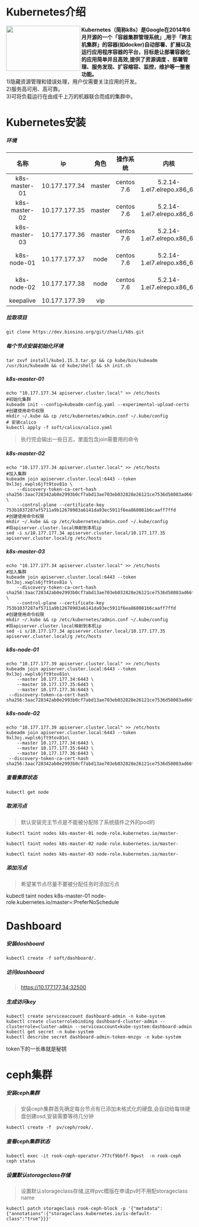 # Kubernetes介绍
<a href="url"><img src="https://ss1.bdstatic.com/70cFuXSh_Q1YnxGkpoWK1HF6hhy/it/u=2232728375,914299056&fm=26&gp=0.jpg" align="left" height="122" width="200" ></a>

**Kubernetes（简称k8s）是Google在2014年6月开源的一个「容器集群管理系统」,用于「跨主机集群」的容器(如docker)自动部署、扩展以及运行应用程序容器的平台，目标是让部署容器化的应用简单并且高效,提供了资源调度
、部署管理、服务发现、扩容缩容、监控，维护等一整套功能。**  
1)隐藏资源管理和错误处理，用户仅需要关注应用的开发。  
2)服务高可用、高可靠。  
3)可将负载运行在由成千上万的机器联合而成的集群中。  





# Kubernetes安装
##### 环境
名称| ip | 角色  | 操作系统 | 内核 | docker版本
:-: | :-: | :-: | :-: | :-:  | :-:
k8s-master-01 | 10.177.177.34 | master | centos 7.6 | 5.2.14-1.el7.elrepo.x86_64 | docker-ce-18.6.0
k8s-master-02  | 10.177.177.35 | master | centos 7.6 | 5.2.14-1.el7.elrepo.x86_64 | docker-ce-18.6.0
k8s-master-03 | 10.177.177.36 | master | centos 7.6 | 5.2.14-1.el7.elrepo.x86_64 | docker-ce-18.6.0
k8s-node-01 | 10.177.177.37 | node | centos 7.6 | 5.2.14-1.el7.elrepo.x86_64 | docker-ce-18.6.0
k8s-node-02 | 10.177.177.38 | node | centos 7.6 | 5.2.14-1.el7.elrepo.x86_64 | docker-ce-18.6.0
keepalive | 10.177.177.39 | vip
##### 拉取项目
```shell
git clone https://dev.biosino.org/git/zhaoli/k8s.git
```
##### 每个节点安装初始化环境
```shell
tar zxvf install/kube1.15.3.tar.gz && cp kube/bin/kubeadm /usr/bin/kubeadm && cd kube/shell && sh init.sh
```

##### k8s-master-01
```shell
echo "10.177.177.34 apiserver.cluster.local" >> /etc/hosts
#初始化集群
kubeadm init --config=kubeadm-config.yaml --experimental-upload-certs
#创建使用命令权限
mkdir ~/.kube && cp /etc/kubernetes/admin.conf ~/.kube/config
# 安装calico
kubectl apply -f soft/calico/calico.yaml
```
> 执行完会输出一些日志，里面包含join需要用的命令

##### k8s-master-02
```shell
echo "10.177.177.34 apiserver.cluster.local" >> /etc/hosts
#加入集群
kubeadm join apiserver.cluster.local:6443 --token 9xl3oj.xwpls6jft9tov81o \
    --discovery-token-ca-cert-hash sha256:3aac728342ab0e2993b0cf7abd13ae703eb032828e26121ce7536d58083ad66f \
    --control-plane --certificate-key 753b1037287af5711a9b12678983a6141da93ec5911f6ea868081b6caaff7ffd
#创建使用命令权限
mkdir ~/.kube && cp /etc/kubernetes/admin.conf ~/.kube/config
#将apiserver.cluster.local映射到本机ip
sed -i s/10.177.177.34 apiserver.cluster.local/10.177.177.35 apiserver.cluster.local/g /etc/hosts
```
##### k8s-master-03
```shell
echo "10.177.177.34 apiserver.cluster.local" >> /etc/hosts
#加入集群
kubeadm join apiserver.cluster.local:6443 --token 9xl3oj.xwpls6jft9tov81o \
    --discovery-token-ca-cert-hash sha256:3aac728342ab0e2993b0cf7abd13ae703eb032828e26121ce7536d58083ad66f \
    --control-plane --certificate-key 753b1037287af5711a9b12678983a6141da93ec5911f6ea868081b6caaff7ffd
#创建使用命令权限
mkdir ~/.kube && cp /etc/kubernetes/admin.conf ~/.kube/config
#将apiserver.cluster.local映射到本机ip
sed -i s/10.177.177.34 apiserver.cluster.local/10.177.177.35 apiserver.cluster.local/g /etc/hosts
```
##### k8s-node-01
```shell
echo "10.177.177.39 apiserver.cluster.local" >> /etc/hosts
kubeadm join apiserver.cluster.local:6443 --token 9xl3oj.xwpls6jft9tov81o\
    --master 10.177.177.34:6443 \
    --master 10.177.177.35:6443 \
    --master 10.177.177.36:6443 \
 --discovery-token-ca-cert-hash sha256:3aac728342ab0e2993b0cf7abd13ae703eb032828e26121ce7536d58083ad66f

 ```
##### k8s-node-02
```shell
echo "10.177.177.39 apiserver.cluster.local" >> /etc/hosts
kubeadm join apiserver.cluster.local:6443 --token 9xl3oj.xwpls6jft9tov81o\
    --master 10.177.177.34:6443 \
    --master 10.177.177.35:6443 \
    --master 10.177.177.36:6443 \
 --discovery-token-ca-cert-hash sha256:3aac728342ab0e2993b0cf7abd13ae703eb032828e26121ce7536d58083ad66f
 ```
##### 查看集群状态
```shell
kubectl get node
 ```

##### 取消污点
> 默认安装完主节点是不能被分配除了系统插件之外的pod的

```shell
kubectl taint nodes k8s-master-01 node-role.kubernetes.io/master-

kubectl taint nodes k8s-master-02 node-role.kubernetes.io/master-

kubectl taint nodes k8s-master-03 node-role.kubernetes.io/master-
```

##### 添加污点
> 希望某节点尽量不要被分配任务时添加污点

kubectl taint nodes k8s-master-01 node-role.kubernetes.io/master=:PreferNoSchedule
# Dashboard
##### 安装dashboard
```shell
kubectl create -f soft/dashboard/.
```
##### 访问dashboard
> https://10.177.177.34:32500

##### 生成访问key
```shell
kubectl create serviceaccount dashboard-admin -n kube-system
kubectl create clusterrolebinding dashboard-cluster-admin --clusterrole=cluster-admin --serviceaccount=kube-system:dashboard-admin
kubectl get secret -n kube-system
kubectl describe secret dashboard-admin-token-mnzgv -n kube-system
```
token下的一长串就是秘钥

# ceph集群
##### 安装ceph集群
> 安装ceph集群首先确定每台节点有已添加未格式化的硬盘,会自动给每块硬盘创建osd,安装需要等待几分钟

```shell
kubectl create -f  pv/ceph/rook/.
 ```
##### 查看ceph集群状态
```shell
kubectl exec -it rook-ceph-operator-7f7cf9bbff-9gwst  -n rook-ceph ceph status
```
##### 设置默认storageclass存储
> 设置默认storageclass存储,这样pvc模版在申请pv时不用配storageclass name

```shell
kubectl patch storageclass rook-ceph-block -p '{"metadata": {"annotations":{"storageclass.kubernetes.io/is-default-class":"true"}}}'
```